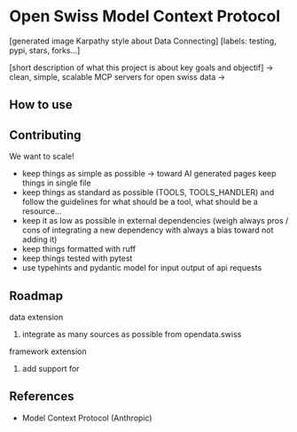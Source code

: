 # Open Swiss Model Context Protocol

[generated image Karpathy style about Data Connecting]
[labels: testing, pypi, stars, forks...]

[short description of what this project is about key goals and objectif]
-> clean, simple, scalable MCP servers for open swiss data
->

## How to use

## Contributing

We want to scale!

* keep things as simple as possible -> toward AI generated pages keep things in single file
* keep things as standard as possible (TOOLS, TOOLS_HANDLER) and follow the guidelines for what should be a tool, what should be a resource...
* keep it as low as possible in external dependencies (weigh always pros / cons of integrating a new dependency with always a bias toward not adding it)
* keep things formatted with ruff
* keep things tested with pytest
* use typehints and pydantic model for input output of api requests

## Roadmap

data extension
1. integrate as many sources as possible from opendata.swiss

framework extension
1. add support for 

## References
* Model Context Protocol (Anthropic)